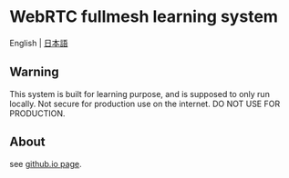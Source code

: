 # WebRTC fullmesh learning system
English | [日本語](./README.jp.md)

## Warning
  This system is built for learning purpose, and is supposed to only run locally. Not secure for production use on the internet. DO NOT USE FOR PRODUCTION.

## About
 see [github.io page](https://ac34.github.io/WebRTC-fullmesh-learning-system/).